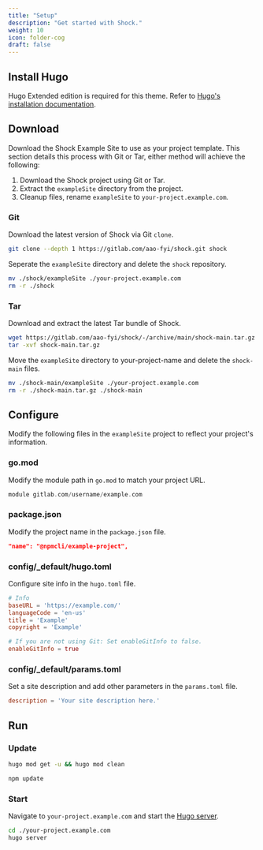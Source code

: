 ```yaml
---
title: "Setup"
description: "Get started with Shock."
weight: 10
icon: folder-cog
draft: false
---
```


## Install Hugo
Hugo Extended edition is required for this theme. Refer to [Hugo's installation documentation](https://gohugo.io/installation/).

## Download
Download the Shock Example Site to use as your project template. This section details this process with Git or Tar, either method will achieve the following:

1. Download the Shock project using Git or Tar.
2. Extract the `exampleSite` directory from the project.
3. Cleanup files, rename `exampleSite` to `your-project.example.com`.

### Git
Download the latest version of Shock via Git `clone`.

```bash
git clone --depth 1 https://gitlab.com/aao-fyi/shock.git shock
```

Seperate the `exampleSite` directory and delete the `shock` repository.

```bash
mv ./shock/exampleSite ./your-project.example.com
rm -r ./shock
```

### Tar
Download and extract the latest Tar bundle of Shock.

```bash
wget https://gitlab.com/aao-fyi/shock/-/archive/main/shock-main.tar.gz
tar -xvf shock-main.tar.gz
```

Move the `exampleSite` directory to your-project-name and delete the `shock-main` files.

```bash
mv ./shock-main/exampleSite ./your-project.example.com
rm -r ./shock-main.tar.gz ./shock-main
```

## Configure
Modify the following files in the `exampleSite` project to reflect your project's information.

### go.mod
Modify the module path in `go.mod` to match your project URL.

```go
module gitlab.com/username/example.com
```

### package.json
Modify the project name in the `package.json` file.

```json
"name": "@npmcli/example-project",
```

### config/_default/hugo.toml
Configure site info in the `hugo.toml` file.

```toml
# Info
baseURL = 'https://example.com/'
languageCode = 'en-us'
title = 'Example'
copyright = 'Example'

# If you are not using Git: Set enableGitInfo to false.
enableGitInfo = true
```

### config/_default/params.toml
Set a site description and add other parameters in the `params.toml` file.

```toml
description = 'Your site description here.'
```

## Run

### Update
```bash
hugo mod get -u && hugo mod clean
```

```bash
npm update
```

### Start
Navigate to `your-project.example.com` and start the [Hugo server](https://gohugo.io/commands/hugo_server/).

```bash
cd ./your-project.example.com
hugo server
```
